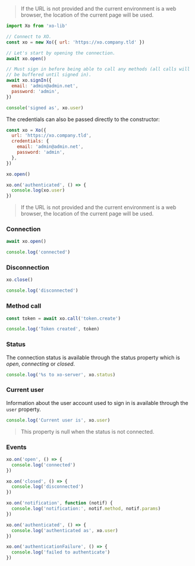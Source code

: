 > If the URL is not provided and the current environment is a web
> browser, the location of the current page will be used.

```javascript
import Xo from 'xo-lib'

// Connect to XO.
const xo = new Xo({ url: 'https://xo.company.tld' })

// Let's start by opening the connection.
await xo.open()

// Must sign in before being able to call any methods (all calls will
// be buffered until signed in).
await xo.signIn({
  email: 'admin@admin.net',
  password: 'admin',
})

console('signed as', xo.user)
```

The credentials can also be passed directly to the constructor:

```javascript
const xo = Xo({
  url: 'https://xo.company.tld',
  credentials: {
    email: 'admin@admin.net',
    password: 'admin',
  },
})

xo.open()

xo.on('authenticated', () => {
  console.log(xo.user)
})
```

> If the URL is not provided and the current environment is a web
> browser, the location of the current page will be used.

### Connection

```javascript
await xo.open()

console.log('connected')
```

### Disconnection

```javascript
xo.close()

console.log('disconnected')
```

### Method call

```javascript
const token = await xo.call('token.create')

console.log('Token created', token)
```

### Status

The connection status is available through the status property which
is _open_, _connecting_ or _closed_.

```javascript
console.log('%s to xo-server', xo.status)
```

### Current user

Information about the user account used to sign in is available
through the `user` property.

```javascript
console.log('Current user is', xo.user)
```

> This property is null when the status is not connected.

### Events

```javascript
xo.on('open', () => {
  console.log('connected')
})
```

```javascript
xo.on('closed', () => {
  console.log('disconnected')
})
```

```javascript
xo.on('notification', function (notif) {
  console.log('notification:', notif.method, notif.params)
})
```

```javascript
xo.on('authenticated', () => {
  console.log('authenticated as', xo.user)
})

xo.on('authenticationFailure', () => {
  console.log('failed to authenticate')
})
```
